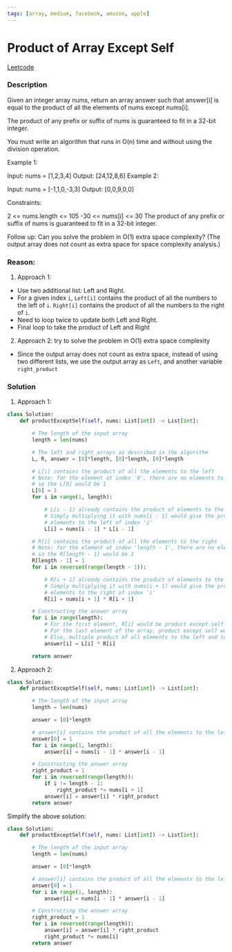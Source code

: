 ```yaml
---
tags: [array, medium, facebook, amazon, apple]
---
```


# Product of Array Except Self

[Leetcode](https://leetcode.com/problems/product-of-array-except-self/description/)

### Description

Given an integer array nums, return an array answer such that answer[i] is equal to the product of all the elements of nums except nums[i].

The product of any prefix or suffix of nums is guaranteed to fit in a 32-bit integer.

You must write an algorithm that runs in O(n) time and without using the division operation.

Example 1:

Input: nums = [1,2,3,4]
Output: [24,12,8,6]
Example 2:

Input: nums = [-1,1,0,-3,3]
Output: [0,0,9,0,0]

Constraints:

2 <= nums.length <= 105
-30 <= nums[i] <= 30
The product of any prefix or suffix of nums is guaranteed to fit in a 32-bit integer.

Follow up: Can you solve the problem in O(1) extra space complexity? (The output array does not count as extra space for space complexity analysis.)

### Reason:

1. Approach 1:

- Use two additional list: Left and Right.
- For a given index `i`, `Left[i]` contains the product of all the numbers to the left of `i`. `Right[i]` contains the product of all the numbers to the right of `i`.
- Need to loop twice to update both Left and Right.
- Final loop to take the product of Left and Right

2. Approach 2: try to solve the problem in O(1) extra space complexity

- Since the output array does not count as extra space, instead of using two different lists, we use the output array as `Left`, and another variable `right_product`

### Solution

1. Approach 1:

```python
class Solution:
    def productExceptSelf(self, nums: List[int]) -> List[int]:

        # The length of the input array
        length = len(nums)

        # The left and right arrays as described in the algorithm
        L, R, answer = [0]*length, [0]*length, [0]*length

        # L[i] contains the product of all the elements to the left
        # Note: for the element at index '0', there are no elements to the left,
        # so the L[0] would be 1
        L[0] = 1
        for i in range(1, length):

            # L[i - 1] already contains the product of elements to the left of 'i - 1'
            # Simply multiplying it with nums[i - 1] would give the product of all
            # elements to the left of index 'i'
            L[i] = nums[i - 1] * L[i - 1]

        # R[i] contains the product of all the elements to the right
        # Note: for the element at index 'length - 1', there are no elements to the right,
        # so the R[length - 1] would be 1
        R[length - 1] = 1
        for i in reversed(range(length - 1)):

            # R[i + 1] already contains the product of elements to the right of 'i + 1'
            # Simply multiplying it with nums[i + 1] would give the product of all
            # elements to the right of index 'i'
            R[i] = nums[i + 1] * R[i + 1]

        # Constructing the answer array
        for i in range(length):
            # For the first element, R[i] would be product except self
            # For the last element of the array, product except self would be L[i]
            # Else, multiple product of all elements to the left and to the right
            answer[i] = L[i] * R[i]

        return answer
```

2. Approach 2:

```python
class Solution:
    def productExceptSelf(self, nums: List[int]) -> List[int]:

        # The length of the input array
        length = len(nums)

        answer = [0]*length

        # answer[i] contains the product of all the elements to the left
        answer[0] = 1
        for i in range(1, length):
            answer[i] = nums[i - 1] * answer[i - 1]

        # Constructing the answer array
        right_product = 1
        for i in reversed(range(length)):
            if i != length - 1:
                right_product *= nums[i + 1]
            answer[i] = answer[i] * right_product
        return answer
```

Simplify the above solution:

```python
class Solution:
    def productExceptSelf(self, nums: List[int]) -> List[int]:

        # The length of the input array
        length = len(nums)

        answer = [0]*length

        # answer[i] contains the product of all the elements to the left
        answer[0] = 1
        for i in range(1, length):
            answer[i] = nums[i - 1] * answer[i - 1]

        # Constructing the answer array
        right_product = 1
        for i in reversed(range(length)):
            answer[i] = answer[i] * right_product
            right_product *= nums[i]
        return answer
```
